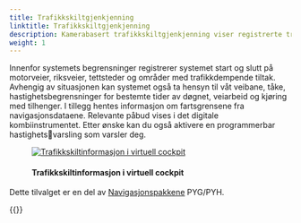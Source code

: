```yaml
---
title: Trafikkskiltgjenkjenning
linktitle: Trafikkskiltgjenkjenning
description: Kamerabasert trafikkskiltgjenkjenning viser registrerte trafikkskilt, f.eks. fartsgrenser, forbikjøringsforbud og midlertidige  fartsgrenser, innenfor frontkameraets rekkevidde
weight: 1
---
```

<!-- markdownlint-disable MD033 -->
Innenfor systemets begrensninger registrerer systemet start og slutt på motorveier, riksveier, tettsteder og områder med trafikkdempende tiltak. Avhengig av situasjonen kan systemet også ta hensyn til våt veibane, tåke, hastighetsbegrensninger for bestemte tider av døgnet, veiarbeid og kjøring med tilhenger. I tillegg hentes informasjon om fartsgrensene fra navigasjonsdataene. Relevante påbud vises i det digitale kombiinstrumentet. Etter ønske kan du også aktivere en programmerbar hastighetsvarsling som varsler deg.

<figure>
    <a href="https://media.electrichasgoneaudi.net/multimedia/models/e-tron-gt/technology/drivingassistance/trafficsignrecognition/virtualcockpit.jpg">
        <img src="https://media.electrichasgoneaudi.net/multimedia/models/e-tron-gt/technology/drivingassistance/trafficsignrecognition/virtualcockpits.jpg"
        alt="Trafikkskiltinformasjon i virtuell cockpit" title="Trafikkskiltinformasjon i virtuell cockpit">
    </a>
    <figcaption><h4>Trafikkskiltinformasjon i virtuell cockpit</h4></figcaption>
</figure>

Dette tilvalget er en del av [Navigasjonspakkene](../../../optionguide/list/#infotainment) PYG/PYH.

{{<children description="true" />}}
